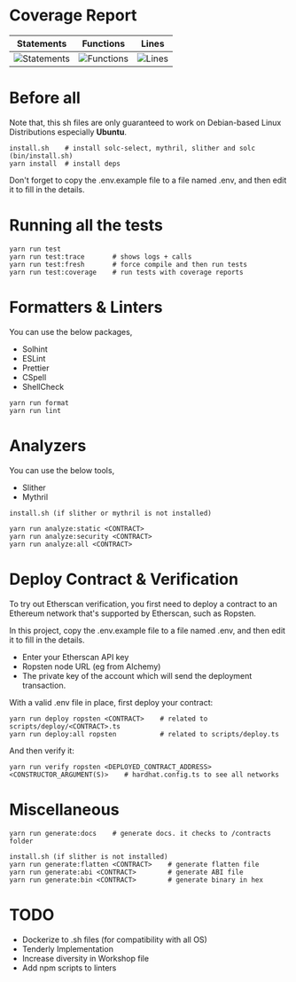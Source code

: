 # Coverage Report

| Statements                                                                               | Functions                                                                              | Lines                                                                          |
| ---------------------------------------------------------------------------------------- | -------------------------------------------------------------------------------------- | ------------------------------------------------------------------------------ |
| ![Statements](https://img.shields.io/badge/statements-100%25-brightgreen.svg?style=flat) | ![Functions](https://img.shields.io/badge/functions-100%25-brightgreen.svg?style=flat) | ![Lines](https://img.shields.io/badge/lines-100%25-brightgreen.svg?style=flat) |

# Before all

Note that, this sh files are only guaranteed to work on Debian-based Linux Distributions especially **Ubuntu**.

```shell
install.sh    # install solc-select, mythril, slither and solc (bin/install.sh)
yarn install  # install deps
```

Don't forget to copy the .env.example file to a file named .env, and then edit it to fill in the details.

# Running all the tests

```shell
yarn run test
yarn run test:trace       # shows logs + calls
yarn run test:fresh       # force compile and then run tests
yarn run test:coverage    # run tests with coverage reports
```

# Formatters & Linters

You can use the below packages,

- Solhint
- ESLint
- Prettier
- CSpell
- ShellCheck

```shell
yarn run format
yarn run lint
```

# Analyzers

You can use the below tools,

- Slither
- Mythril

```shell
install.sh (if slither or mythril is not installed)

yarn run analyze:static <CONTRACT>
yarn run analyze:security <CONTRACT>
yarn run analyze:all <CONTRACT>
```

# Deploy Contract & Verification

To try out Etherscan verification, you first need to deploy a contract to an Ethereum network that's supported by Etherscan, such as Ropsten.

In this project, copy the .env.example file to a file named .env, and then edit it to fill in the details.

- Enter your Etherscan API key
- Ropsten node URL (eg from Alchemy)
- The private key of the account which will send the deployment transaction.

With a valid .env file in place, first deploy your contract:

```shell
yarn run deploy ropsten <CONTRACT>    # related to scripts/deploy/<CONTRACT>.ts
yarn run deploy:all ropsten           # related to scripts/deploy.ts
```

And then verify it:

```shell
yarn run verify ropsten <DEPLOYED_CONTRACT_ADDRESS> <CONSTRUCTOR_ARGUMENT(S)>    # hardhat.config.ts to see all networks
```

# Miscellaneous

```shell
yarn run generate:docs    # generate docs. it checks to /contracts folder
```

```shell
install.sh (if slither is not installed)
yarn run generate:flatten <CONTRACT>    # generate flatten file
yarn run generate:abi <CONTRACT>        # generate ABI file
yarn run generate:bin <CONTRACT>        # generate binary in hex
```

# TODO

- Dockerize to .sh files (for compatibility with all OS)
- Tenderly Implementation
- Increase diversity in Workshop file
- Add npm scripts to linters
